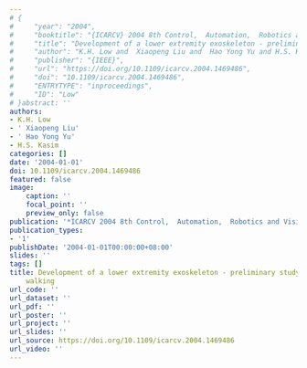 ```yaml
---
# {
#     "year": "2004",
#     "booktitle": "{ICARCV} 2004 8th Control,  Automation,  Robotics and Vision Conference",
#     "title": "Development of a lower extremity exoskeleton - preliminary study for dynamic walking",
#     "author": "K.H. Low and  Xiaopeng Liu and  Hao Yong Yu and H.S. Kasim",
#     "publisher": "{IEEE}",
#     "url": "https://doi.org/10.1109/icarcv.2004.1469486",
#     "doi": "10.1109/icarcv.2004.1469486",
#     "ENTRYTYPE": "inproceedings",
#     "ID": "Low"
# }abstract: ''
authors:
- K.H. Low
- ' Xiaopeng Liu'
- ' Hao Yong Yu'
- H.S. Kasim
categories: []
date: '2004-01-01'
doi: 10.1109/icarcv.2004.1469486
featured: false
image:
    caption: ''
    focal_point: ''
    preview_only: false
publication: '*ICARCV 2004 8th Control,  Automation,  Robotics and Vision Conference*'
publication_types:
- '1'
publishDate: '2004-01-01T00:00:00+08:00'
slides: ''
tags: []
title: Development of a lower extremity exoskeleton - preliminary study for dynamic
    walking
url_code: ''
url_dataset: ''
url_pdf: ''
url_poster: ''
url_project: ''
url_slides: ''
url_source: https://doi.org/10.1109/icarcv.2004.1469486
url_video: ''
---
```


